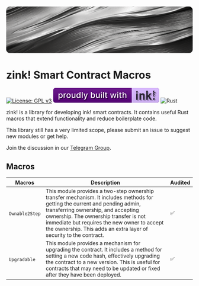 ![Zink Banner](zink-banner.png)

# zink! Smart Contract Macros

[![License: GPL v3](https://img.shields.io/badge/License-GPLv3-blue.svg)](https://www.gnu.org/licenses/gpl-3.0)
[![Built with ink!](https://raw.githubusercontent.com/paritytech/ink/master/.images/badge.svg)](https://github.com/paritytech/ink)
![Rust](https://img.shields.io/badge/Rust-000000?logo=rust&logoColor=white)

zink! is a library for developing ink! smart contracts. It contains useful Rust macros that extend functionality and reduce boilerplate code.

This library still has a very limited scope, please submit an issue to suggest new modules or get help.

Join the discussion in our [Telegram Group](https://t.me/inkathon).

## Macros

| Macros         | Description                                                                                                                                                                                                                                                                                                                     | Audited |
| -------------- | ------------------------------------------------------------------------------------------------------------------------------------------------------------------------------------------------------------------------------------------------------------------------------------------------------------------------------- | ------- |
| `Ownable2Step` | This module provides a two-step ownership transfer mechanism. It includes methods for getting the current and pending admin, transferring ownership, and accepting ownership. The ownership transfer is not immediate but requires the new owner to accept the ownership. This adds an extra layer of security to the contract. | ✅      |
| `Upgradable`   | This module provides a mechanism for upgrading the contract. It includes a method for setting a new code hash, effectively upgrading the contract to a new version. This is useful for contracts that may need to be updated or fixed after they have been deployed.                                                            | ✅      |
